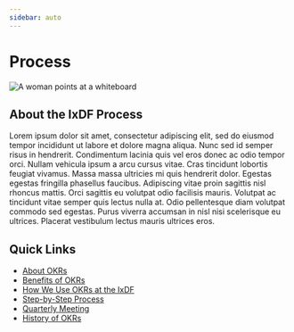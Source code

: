 ```yaml
---
sidebar: auto
---
```


# Process

![A woman points at a whiteboard](/hero-three.png)

## About the IxDF Process

Lorem ipsum dolor sit amet, consectetur adipiscing elit, sed do eiusmod tempor incididunt ut labore et dolore magna
aliqua. Nunc sed id semper risus in hendrerit. Condimentum lacinia quis vel eros donec ac odio tempor orci. Nullam
vehicula ipsum a arcu cursus vitae. Cras tincidunt lobortis feugiat vivamus. Massa massa ultricies mi quis hendrerit
dolor. Egestas egestas fringilla phasellus faucibus. Adipiscing vitae proin sagittis nisl rhoncus mattis. Orci sagittis
eu volutpat odio facilisis mauris. Volutpat ac tincidunt vitae semper quis lectus nulla at. Odio pellentesque diam
volutpat commodo sed egestas. Purus viverra accumsan in nisl nisi scelerisque eu ultrices. Placerat vestibulum lectus
mauris ultrices eros.

## Quick Links

- [About OKRs](/process/about-okrs.md)
- [Benefits of OKRs](/process/benefits-of-okrs.md)
- [How We Use OKRs at the IxDF](/process/okr-usage.md)
- [Step-by-Step Process](/process/okr-process.md)
- [Quarterly Meeting](/process/quarterly-meeting.md)
- [History of OKRs](/process/okr-history.md)


